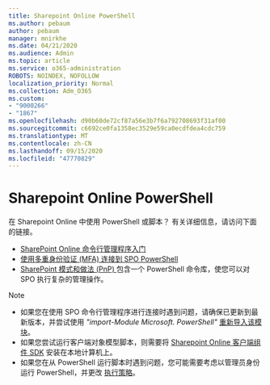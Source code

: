 ```yaml
---
title: Sharepoint Online PowerShell
ms.author: pebaum
author: pebaum
manager: mnirkhe
ms.date: 04/21/2020
ms.audience: Admin
ms.topic: article
ms.service: o365-administration
ROBOTS: NOINDEX, NOFOLLOW
localization_priority: Normal
ms.collection: Adm_O365
ms.custom:
- "9000266"
- "1867"
ms.openlocfilehash: d90b60de72cf87a56e3b7f6a792708693f31af00
ms.sourcegitcommit: c6692ce0fa1358ec3529e59ca0ecdfdea4cdc759
ms.translationtype: MT
ms.contentlocale: zh-CN
ms.lasthandoff: 09/15/2020
ms.locfileid: "47770829"
---
```

# <a name="sharepoint-online-powershell"></a>Sharepoint Online PowerShell

在 Sharepoint Online 中使用 PowerShell 或脚本？ 有关详细信息，请访问下面的链接。
- [SharePoint Online 命令行管理程序入门](https://docs.microsoft.com/powershell/sharepoint/sharepoint-online/connect-sharepoint-online?view=sharepoint-ps)
- [使用多重身份验证 (MFA) 连接到 SPO PowerShell ](https://docs.microsoft.com/powershell/sharepoint/sharepoint-online/connect-sharepoint-online?view=sharepoint-ps#to-connect-with-multifactor-authentication-mfa)
- [SharePoint 模式和做法 (PnP) ](https://docs.microsoft.com/powershell/sharepoint/sharepoint-pnp/sharepoint-pnp-cmdlets?view=sharepoint-ps) 包含一个 PowerShell 命令库，使您可以对 SPO 执行复杂的管理操作。

> [!NOTE]
> - 如果您在使用 SPO 命令行管理程序进行连接时遇到问题，请确保已更新到最新版本，并尝试使用 *"import-Module Microsoft. PowerShell"* [重新导入该模块](https://docs.microsoft.com/powershell/developer/module/importing-a-powershell-module)。
> - 如果您尝试运行客户端对象模型脚本，则需要将 [Sharepoint Online 客户端组件 SDK](https://www.microsoft.com/download/details.aspx?id=42038) 安装在本地计算机上。
> - 如果您在从 PowerShell 运行脚本时遇到问题，您可能需要考虑以管理员身份运行 PowerShell，并更改 [执行策略](https://docs.microsoft.com/powershell/module/microsoft.powershell.core/about/about_execution_policies?view=powershell-6)。